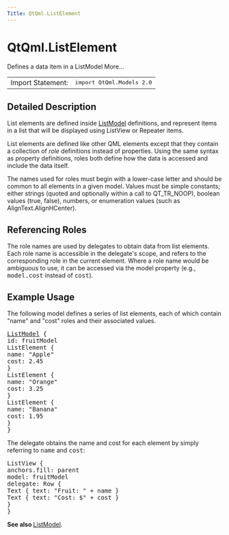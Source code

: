 ```yaml
---
Title: QtQml.ListElement
---
```


# QtQml.ListElement

<span class="subtitle"></span>
<!-- $$$ListElement-brief -->
<p>Defines a data item in a ListModel More...</p>
<!-- @@@ListElement -->
<table class="alignedsummary">
<tr><td class="memItemLeft rightAlign topAlign"> Import Statement:</td><td class="memItemRight bottomAlign"> </b><tt>import QtQml.Models 2.0</tt></td></tr></table><ul>
</ul>
<!-- $$$ListElement-description -->
<h2>Detailed Description</h2>
<p>List elements are defined inside <a href="QtQml.ListModel.md">ListModel</a> definitions, and represent items in a list that will be displayed using ListView or Repeater items.</p>
<p>List elements are defined like other QML elements except that they contain a collection of <i>role</i> definitions instead of properties. Using the same syntax as property definitions, roles both define how the data is accessed and include the data itself.</p>
<p>The names used for roles must begin with a lower-case letter and should be common to all elements in a given model. Values must be simple constants; either strings (quoted and optionally within a call to QT_TR_NOOP), boolean values (true, false), numbers, or enumeration values (such as AlignText.AlignHCenter).</p>
<h2>Referencing Roles</h2>
<p>The role names are used by delegates to obtain data from list elements. Each role name is accessible in the delegate's scope, and refers to the corresponding role in the current element. Where a role name would be ambiguous to use, it can be accessed via the model property (e.g&#x2e;, <tt>model.cost</tt> instead of <tt>cost</tt>).</p>
<h2>Example Usage</h2>
<p>The following model defines a series of list elements, each of which contain &quot;name&quot; and &quot;cost&quot; roles and their associated values.</p>
<pre class="qml"><span class="type"><a href="QtQml.ListModel.md">ListModel</a></span> {
<span class="name">id</span>: <span class="name">fruitModel</span>
<span class="type">ListElement</span> {
<span class="name">name</span>: <span class="string">&quot;Apple&quot;</span>
<span class="name">cost</span>: <span class="number">2.45</span>
}
<span class="type">ListElement</span> {
<span class="name">name</span>: <span class="string">&quot;Orange&quot;</span>
<span class="name">cost</span>: <span class="number">3.25</span>
}
<span class="type">ListElement</span> {
<span class="name">name</span>: <span class="string">&quot;Banana&quot;</span>
<span class="name">cost</span>: <span class="number">1.95</span>
}
}</pre>
<p>The delegate obtains the name and cost for each element by simply referring to <tt>name</tt> and <tt>cost</tt>:</p>
<pre class="qml"><span class="type">ListView</span> {
<span class="name">anchors</span>.fill: <span class="name">parent</span>
<span class="name">model</span>: <span class="name">fruitModel</span>
<span class="name">delegate</span>: <span class="name">Row</span> {
<span class="type">Text</span> { <span class="name">text</span>: <span class="string">&quot;Fruit: &quot;</span> <span class="operator">+</span> <span class="name">name</span> }
<span class="type">Text</span> { <span class="name">text</span>: <span class="string">&quot;Cost: $&quot;</span> <span class="operator">+</span> <span class="name">cost</span> }
}
}</pre>
<p><b>See also </b><a href="QtQml.ListModel.md">ListModel</a>.</p>
<!-- @@@ListElement -->
